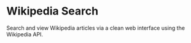 # Wikipedia Search
Search and view Wikipedia articles via a clean web interface using the Wikipedia API.
